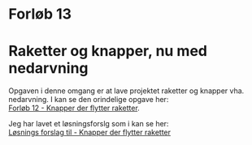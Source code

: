 # Forløb 13
# Raketter og knapper, nu med nedarvning

Opgaven i denne omgang er at lave projektet raketter og knapper vha. nedarvning. I kan se den orindelige opgave her:       
[Forløb 12 - Knapper der flytter raketter](../../forlob12_oop1/Part4/Part4raketopgave.md).

Jeg har lavet et løsningsforslg som i kan se her:    
[Løsnings forslag til - Knapper der flytter raketter](raketKnapLosning.md)


